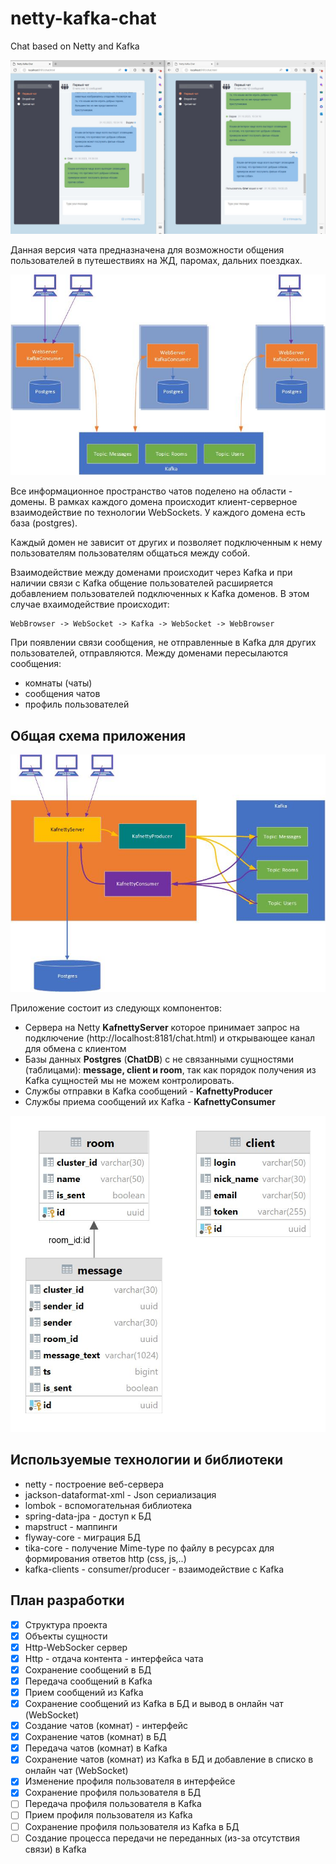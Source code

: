# netty-kafka-chat

Chat based on Netty and Kafka

![alt text](https://github.com/vadimsirenko/kafnetty/blob/blob/chat1.JPG?raw=true)

Данная версия чата предназначена для возможности общения пользователей в путешествиях на ЖД, паромах, дальних поездках.


![alt text](https://github.com/vadimsirenko/kafnetty/blob/blob/img1.jpg?raw=true)

Все информационное пространство чатов поделено на области - домены. В рамках каждого домена происходит клиент-серверное взаимодействие по технологии WebSockets. У каждого домена есть база (postgres).

Каждый домен не зависит от других и позволяет подключенным к нему пользователям пользователям общаться между собой.

Взаимодействие между доменами происходит через Kafka и при наличии связи с Kafka общение пользователей расширяется добавлением пользователей подключенных к Kafka доменов. В этом случае вхаимодействие происходит: 
```
WebBrowser -> WebSocket -> Kafka -> WebSocket -> WebBrowser
```
При появлении связи сообщения, не отправленные в Kafka для других пользователей, отправляются.
Между доменами пересылаются сообщения:
- комнаты (чаты)
- сообщения чатов
- профиль пользователей

## Общая схема приложения

![alt text](https://github.com/vadimsirenko/kafnetty/blob/blob/img2.jpg?raw=true)

Приложение состоит из следующх компонентов:
- Сервера на Netty **KafnettyServer** которое принимает запрос на подключение (http://localhost:8181/chat.html) и открывающее канал для обмена с клиентом
- Базы данных **Postgres** (**ChatDB**) с не связанными сущностями (таблицами): **message, client и room**, так как порядок получения из Kafka сущностей мы не можем контролировать.
- Службы отправки в Kafka сообщений - **KafnettyProducer**
- Службы приема сообщений их Kafka - **KafnettyConsumer**

 ![alt text](https://github.com/vadimsirenko/kafnetty/blob/blob/db.jpg?raw=true)

## Используемые технологии и библиотеки
- netty - построение веб-сервера
- jackson-dataformat-xml - Json сериализация
- lombok - вспомогательная библиотека
- spring-data-jpa - доступ к БД
- mapstruct - маппинги
- flyway-core - миграция БД
- tika-core - получение Mime-type по файлу в ресурсах для формирования ответов http (css, js,..)
- kafka-clients - consumer/producer - взаимодействие с Kafka

## План разработки
- [x] Структура проекта
- [x] Объекты сущности
- [x] Http-WebSocker сервер
- [x] Http - отдача контента - интерфейса чата
- [x] Сохранение сообщений в БД
- [x] Передача сообщений в Kafka
- [x] Прием сообщений из Kafka
- [X] Сохранение сообщений из Kafka в БД и вывод в онлайн чат (WebSocket)
- [X] Создание чатов (комнат) - интерфейс
- [X] Сохранение чатов (комнат) в БД
- [X] Передача чатов (комнат) в Kafka
- [X] Сохранение чатов (комнат) из Kafka в БД и добавление в списко в онлайн чат (WebSocket)
- [X] Изменение профиля пользователя в интерфейсе
- [X] Сохранение профиля пользователя в БД
- [ ] Передача профиля пользователя в Kafka
- [ ] Прием профиля пользователя из Kafka
- [ ] Сохранение профиля пользователя из Kafka в БД
- [ ] Создание процесса передачи не переданных (из-за отсутствия связи) в Kafka